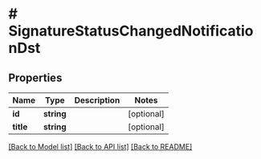 # # SignatureStatusChangedNotificationDst

## Properties

Name | Type | Description | Notes
------------ | ------------- | ------------- | -------------
**id** | **string** |  | [optional] 
**title** | **string** |  | [optional] 

[[Back to Model list]](../../README.md#documentation-for-models) [[Back to API list]](../../README.md#documentation-for-api-endpoints) [[Back to README]](../../README.md)


